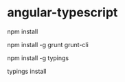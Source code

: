 # angular-typescript

npm install 

npm install -g grunt grunt-cli

npm install -g typings

typings install 